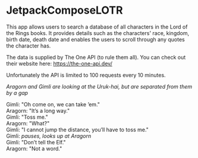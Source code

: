 # JetpackComposeLOTR
This app allows users to search a database of all characters in the Lord of the Rings books. It provides details such as the characters' race, kingdom, birth date, death date and enables the users to scroll through any quotes the character has. 

The data is supplied by The One API (to rule them all). You can check out their website here: https://the-one-api.dev/

Unfortunately the API is limited to 100 requests every 10 minutes. 

*Aragorn and Gimli are looking at the Uruk-hai, but are separated from them by a gap*

Gimli: "Oh come on, we can take ’em."<br />
Aragorn: "It’s a long way."<br />
Gimli: "Toss me."<br />
Aragorn: "What?"<br />
Gimli: "I cannot jump the distance, you’ll have to toss me."<br />
Gimli: *pauses, looks up at Aragorn*<br />
Gimli: "Don’t tell the Elf."<br />
Aragorn: "Not a word."
